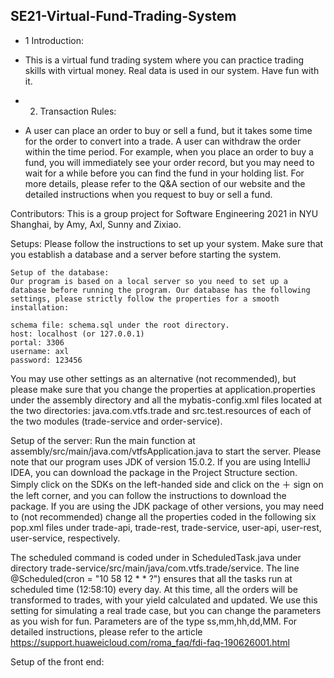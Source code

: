 ## SE21-Virtual-Fund-Trading-System

* 1 Introduction:
 * This is a virtual fund trading system where you can practice trading skills with virtual money. Real data is used in our system. Have fun with it. 

* 2. Transaction Rules:
 * A user can place an order to buy or sell a fund, but it takes some time for the order to convert into a trade. A user can withdraw the order within the time period. For example, when you place an order to buy a fund, you will immediately see your order record, but you may need to wait for a while before you can find the fund in your holding list.
	For more details, please refer to the Q&A section of our website and the detailed instructions when you request to buy or sell a fund. 

Contributors:
	This is a group project for Software Engineering 2021 in NYU Shanghai, by Amy, Axl, Sunny and Zixiao.

Setups:
	Please follow the instructions to set up your system. Make sure that you establish a database and a server before starting the system.

	Setup of the database: 
	Our program is based on a local server so you need to set up a database before running the program. Our database has the following settings, please strictly follow the properties for a smooth installation:

	schema file: schema.sql under the root directory.
	host: localhost (or 127.0.0.1)
	portal: 3306
	username: axl
	password: 123456
	
You may use other settings as an alternative (not recommended), but please make sure that you change the properties at application.properties under the assembly directory and all the mybatis-config.xml files located at the two directories: java.com.vtfs.trade and src.test.resources of each of the two modules (trade-service and order-service). 
	
Setup of the server:
Run the main function at assembly/src/main/java.com/vtfsApplication.java to start the server. Please note that our program uses JDK of version 15.0.2. If you are using IntelliJ IDEA, you can download the package in the Project Structure section. Simply click on the SDKs on the left-handed side and click on the ＋ sign on the left corner, and you can follow the instructions to download the package.
If you are using the JDK package of other versions, you may need to (not recommended) change all the properties coded in the following six pop.xml files under trade-api, trade-rest, trade-service, user-api, user-rest, user-service, respectively.

The scheduled command is coded under in ScheduledTask.java under directory
trade-service/src/main/java/com.vtfs.trade/service. The line 
@Scheduled(cron = "10 58 12 * * ?")
ensures that all the tasks run at scheduled time (12:58:10) every day. At this time, all the orders will be transformed to trades, with your yield calculated and updated. We use this setting for simulating a real trade case, but you can change the parameters as you wish for fun. Parameters are of the type ss,mm,hh,dd,MM. For detailed instructions, please refer to the article https://support.huaweicloud.com/roma_faq/fdi-faq-190626001.html 

Setup of the front end: 

